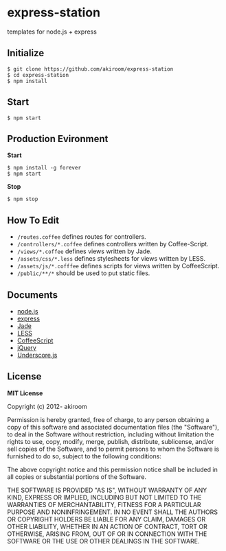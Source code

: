 express-station
===============

templates for node.js + express

Initialize
----------
	$ git clone https://github.com/akiroom/express-station
	$ cd express-station
	$ npm install

Start
-----
	$ npm start

Production Evironment
---------------------
**Start**

	$ npm install -g forever
	$ npm start

**Stop**

	$ npm stop

How To Edit
-----------
* `/routes.coffee` defines routes for controllers.
* `/controllers/*.coffee` defines controllers written by Coffee-Script.
* `/views/*.coffee` defines views written by Jade.
* `/assets/css/*.less` defines stylesheets for views written by LESS.
* `/assets/js/*.cofffee` defines scripts for views written by CoffeeScript.
* `/public/**/*` should be used to put static files.

Documents
---------
* [node.js](http://nodejs.org/)
* [express](http://expressjs.com/)
* [Jade](http://jade-lang.com/)
* [LESS](http://lesscss.org/)
* [CoffeeScript](http://coffeescript.org/)
* [jQuery](http://jquery.com/)
* [Underscore.js](http://underscorejs.org/)

License
-------

**MIT License**

Copyright (c) 2012- akiroom

Permission is hereby granted, free of charge, to any person obtaining a copy of this software and associated documentation files (the "Software"), to deal in the Software without restriction, including without limitation the rights to use, copy, modify, merge, publish, distribute, sublicense, and/or sell copies of the Software, and to permit persons to whom the Software is furnished to do so, subject to the following conditions:

The above copyright notice and this permission notice shall be included in all copies or substantial portions of the Software.

THE SOFTWARE IS PROVIDED "AS IS", WITHOUT WARRANTY OF ANY KIND, EXPRESS OR IMPLIED, INCLUDING BUT NOT LIMITED TO THE WARRANTIES OF MERCHANTABILITY, FITNESS FOR A PARTICULAR PURPOSE AND NONINFRINGEMENT. IN NO EVENT SHALL THE AUTHORS OR COPYRIGHT HOLDERS BE LIABLE FOR ANY CLAIM, DAMAGES OR OTHER LIABILITY, WHETHER IN AN ACTION OF CONTRACT, TORT OR OTHERWISE, ARISING FROM, OUT OF OR IN CONNECTION WITH THE SOFTWARE OR THE USE OR OTHER DEALINGS IN THE SOFTWARE.
